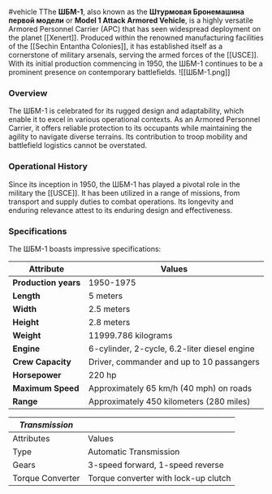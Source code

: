 #vehicle
TThe **ШБМ-1**, also known as the **Штурмовая Бронемашина первой модели** or **Model 1 Attack Armored Vehicle**, is a highly versatile Armored Personnel Carrier (APC) that has seen widespread deployment on the planet [[Xenert]]. Produced within the renowned manufacturing facilities of the [[Sechin Entantha Colonies]], it has established itself as a cornerstone of military arsenals, serving the armed forces of the [[USCE]]. With its initial production commencing in 1950, the ШБМ-1 continues to be a prominent presence on contemporary battlefields.
![[ШБМ-1.png]]
### Overview

The ШБМ-1 is celebrated for its rugged design and adaptability, which enable it to excel in various operational contexts. As an Armored Personnel Carrier, it offers reliable protection to its occupants while maintaining the agility to navigate diverse terrains. Its contribution to troop mobility and battlefield logistics cannot be overstated.


### Operational History

Since its inception in 1950, the ШБМ-1 has played a pivotal role in the military the [[USCE]]. It has been utilized in a range of missions, from transport and supply duties to combat operations. Its longevity and enduring relevance attest to its enduring design and effectiveness.

### Specifications

The ШБМ-1 boasts impressive specifications:

|Attribute|Values|
|---|---|
|**Production years**|1950-1975|
|**Length**|5 meters|
|**Width**|2.5 meters|
|**Height** | 2.8 meters|
|**Weight**|11999.786 kilograms|
|**Engine**|6-cylinder, 2-cycle, 6.2-liter diesel engine|
|**Crew Capacity**|Driver, commander and up to 10 passangers|
|**Horsepower**|220 hp|
|**Maximum Speed**|Approximately 65 km/h (40 mph) on roads|
|**Range**|Approximately 450 kilometers (280 miles)|

|***Transmission*** | |
|---|---|
|Attributes|Values|
| Type | Automatic Transmission |
| Gears | 3-speed forward, 1-speed reverse |
| Torque Converter| Torque converter with lock-up clutch | | Fluid Capacity | 12 liters | | Weight | 250 kilograms |

